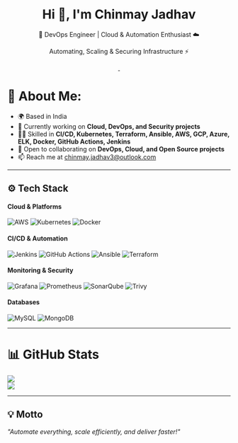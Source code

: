 <h1 align="center"> Hi 👋, I'm Chinmay Jadhav </h1>
<p align="center">🚀 DevOps Engineer | Cloud & Automation Enthusiast ☁️</p>
<p align="center">Automating, Scaling & Securing Infrastructure ⚡</p>
<p align="center">
 <a href="https://www.linkedin.com/in/chinmay-jadhav" target="_blank">
   <img alt="" src="https://img.shields.io/badge/LinkedIn-000?logo=linkedin&logoColor=0A66C2&style=for-the-badge" />
 </a>
 <a href="mailto:chinmay@jetatech.in" target="_blank">
   <img alt="" src="https://img.shields.io/badge/Email-000?logo=gmail&logoColor=EA4335&style=for-the-badge" />
 </a>
</p>

# 💫 About Me:
* 🌍 Based in India  
* 🔭 Currently working on **Cloud, DevOps, and Security projects**  
* 🧑‍💻 Skilled in **CI/CD, Kubernetes, Terraform, Ansible, AWS, GCP, Azure, ELK, Docker, GitHub Actions, Jenkins**  
* 🤝 Open to collaborating on **DevOps, Cloud, and Open Source projects**  
* 📫 Reach me at chinmay.jadhav3@outlook.com

---

## ⚙️ Tech Stack
#### Cloud & Platforms
![AWS](https://img.shields.io/badge/AWS-%23FF9900.svg?style=for-the-badge&logo=amazon-aws&logoColor=white) ![Kubernetes](https://img.shields.io/badge/Kubernetes-%23326ce5.svg?style=for-the-badge&logo=kubernetes&logoColor=white) ![Docker](https://img.shields.io/badge/Docker-%232496ED.svg?style=for-the-badge&logo=docker&logoColor=white)

#### CI/CD & Automation
![Jenkins](https://img.shields.io/badge/Jenkins-%232C5263.svg?style=for-the-badge&logo=jenkins&logoColor=white) ![GitHub Actions](https://img.shields.io/badge/GitHub%20Actions-%232088FF.svg?style=for-the-badge&logo=githubactions&logoColor=white) ![Ansible](https://img.shields.io/badge/Ansible-%231A1918.svg?style=for-the-badge&logo=ansible&logoColor=white) ![Terraform](https://img.shields.io/badge/Terraform-%23623CE4.svg?style=for-the-badge&logo=terraform&logoColor=white)

#### Monitoring & Security
![Grafana](https://img.shields.io/badge/Grafana-%23F46800.svg?style=for-the-badge&logo=grafana&logoColor=white) ![Prometheus](https://img.shields.io/badge/Prometheus-E6522C.svg?style=for-the-badge&logo=prometheus&logoColor=white) ![SonarQube](https://img.shields.io/badge/SonarQube-%234E9BCD.svg?style=for-the-badge&logo=sonarqube&logoColor=white) ![Trivy](https://img.shields.io/badge/Trivy-%23326ce5.svg?style=for-the-badge&logo=aqua&logoColor=white)

#### Databases
![MySQL](https://img.shields.io/badge/MySQL-%234479A1.svg?style=for-the-badge&logo=mysql&logoColor=white) ![MongoDB](https://img.shields.io/badge/MongoDB-%234ea94b.svg?style=for-the-badge&logo=mongodb&logoColor=white)

---

# 📊 GitHub Stats
![](https://github-readme-streak-stats.herokuapp.com/?user=yourusername&theme=dark&hide_border=false)<br/>
![](https://github-readme-stats.vercel.app/api/top-langs/?username=yourusername&theme=dark&hide_border=false&include_all_commits=false&count_private=false&layout=compact)

---

## 💡 Motto
*"Automate everything, scale efficiently, and deliver faster!"*
